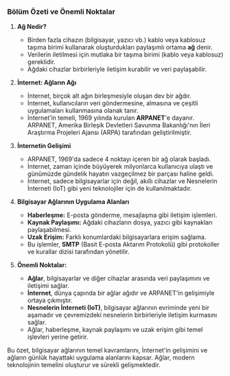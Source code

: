 ### Bölüm Özeti ve Önemli Noktalar

1. **Ağ Nedir?**
   - Birden fazla cihazın (bilgisayar, yazıcı vb.) kablo veya kablosuz taşıma birimi kullanarak oluşturdukları paylaşımlı ortama **ağ** denir.
   - Verilerin iletilmesi için mutlaka bir taşıma birimi (kablo veya kablosuz) gereklidir.
   - Ağdaki cihazlar birbirleriyle iletişim kurabilir ve veri paylaşabilir.

2. **İnternet: Ağların Ağı**
   - İnternet, birçok alt ağın birleşmesiyle oluşan dev bir ağdır.
   - İnternet, kullanıcıların veri göndermesine, almasına ve çeşitli uygulamaları kullanmasına olanak tanır.
   - İnternet’in temeli, 1969 yılında kurulan **ARPANET**'e dayanır. ARPANET, Amerika Birleşik Devletleri Savunma Bakanlığı'nın İleri Araştırma Projeleri Ajansı (ARPA) tarafından geliştirilmiştir.

3. **İnternetin Gelişimi**
   - ARPANET, 1969'da sadece 4 noktayı içeren bir ağ olarak başladı.
   - İnternet, zaman içinde büyüyerek milyonlarca kullanıcıya ulaştı ve günümüzde gündelik hayatın vazgeçilmez bir parçası haline geldi.
   - İnternet, sadece bilgisayarlar için değil, akıllı cihazlar ve Nesnelerin İnterneti (IoT) gibi yeni teknolojiler için de kullanılmaktadır.

4. **Bilgisayar Ağlarının Uygulama Alanları**
   - **Haberleşme:** E-posta gönderme, mesajlaşma gibi iletişim işlemleri.
   - **Kaynak Paylaşımı:** Ağdaki cihazların dosya, yazıcı gibi kaynakları paylaşabilmesi.
   - **Uzak Erişim:** Farklı konumlardaki bilgisayarlara erişim sağlama.
   - Bu işlemler, **SMTP** (Basit E-posta Aktarım Protokolü) gibi protokoller ve kurallar dizisi tarafından yönetilir.

5. **Önemli Noktalar:**
   - **Ağlar**, bilgisayarlar ve diğer cihazlar arasında veri paylaşımını ve iletişimi sağlar.
   - **İnternet**, dünya çapında bir ağlar ağıdır ve ARPANET'in gelişimiyle ortaya çıkmıştır.
   - **Nesnelerin İnterneti (IoT)**, bilgisayar ağlarının evriminde yeni bir aşamadır ve çevremizdeki nesnelerin birbirleriyle iletişim kurmasını sağlar.
   - Ağlar, haberleşme, kaynak paylaşımı ve uzak erişim gibi temel işlevleri yerine getirir.

Bu özet, bilgisayar ağlarının temel kavramlarını, İnternet'in gelişimini ve ağların günlük hayattaki uygulama alanlarını kapsar. Ağlar, modern teknolojinin temelini oluşturur ve sürekli gelişmektedir.